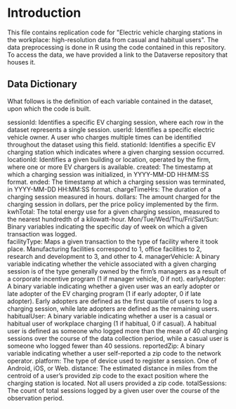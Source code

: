 # Introduction
This file contains replication code for "Electric vehicle charging stations in the workplace: high-resolution data from casual and habitual users". The data preprocessing is done in R using the code contained in this repository. To access the data, we have provided a link to the Dataverse repository that houses it.

## Data Dictionary

What follows is the definition of each variable contained in the dataset, upon which the code is built. 

sessionId: Identifies a specific EV charging session, where each row in the dataset represents a single session. 
userId: Identifies a specific electric vehicle owner. A user who charges multiple times can be identified throughout the dataset using this field. 
stationId: Identifies a specific EV charging station which indicates where a given charging session occurred. 
locationId: Identifies a given building or location, operated by the firm, where one or more EV chargers is available. 
created: The timestamp at which a charging session was initialized, in YYYY-MM-DD HH:MM:SS format. 
ended: The timestamp at which a charging session was terminated, in YYYY-MM-DD HH:MM:SS format. 
chargeTimeHrs: The duration of a charging session measured in hours. 
dollars: The amount charged for the charging session in dollars, per the price policy implemented by the firm. 
kwhTotal: The total energy use for a given charging session, measured to the nearest hundredth of a kilowatt-hour. 
Mon/Tue/Wed/Thu/Fri/Sat/Sun: Binary variables indicating the specific day of week on which a given transaction was logged.  
facilityType: Maps a given transaction to the type of facility where it took place. Manufacturing facilities correspond to 1, office facilities to 2, research and development to 3, and other to 4. 
managerVehicle: A binary variable indicating whether the vehicle associated with a given charging session is of the type generally owned by the firm’s managers as a result of a corporate incentive program (1 if manager vehicle, 0 if not).
earlyAdopter: A binary variable indicating whether a given user was an early adopter or late adopter of the EV charging program (1 if early adopter, 0 if late adopter). Early adopters are defined as the first quartile of users to log a charging session, while late adopters are defined as the remaining users.  
habitualUser: A binary variable indicating whether a user is a casual or habitual user of workplace charging (1 if habitual, 0 if casual). A habitual user is defined as someone who logged more than the mean of 40 charging sessions over the course of the data collection period, while a casual user is someone who logged fewer than 40 sessions. 
reportedZip: A binary variable indicating whether a user self-reported a zip code to the network operator. 
platform: The type of device used to register a session. One of Android, iOS, or Web. 
distance: The estimated distance in miles from the centroid of a user’s provided zip code to the exact position where the charging station is located. Not all users provided a zip code. 
totalSessions: The count of total sessions logged by a given user over the course of the observation period.  


